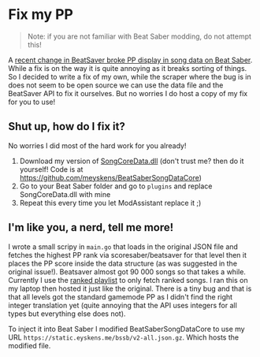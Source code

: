 # Fix my PP

> Note: if you are not familiar with Beat Saber modding, do not attempt this!

A [recent change in BeatSaver broke PP display in song data on Beat Saber](https://github.com/halsafar/BeatSaberSongDataCore/issues/12). While a fix is on the way it is quite annoying as it breaks sorting of things. So I decided to write a fix of my own, while the scraper where the bug is in does not seem to be open source we can use the data file and the BeatSaver API to fix it ourselves. But no worries I do host a copy of my fix for you to use!

## Shut up, how do I fix it?
No worries I did most of the hard work for you already!

1) Download my version of [SongCoreData.dll](https://github.com/meyskens/fix-my-pp/raw/main/SongDataCore.dll) (don't trust me? then do it yourself! Code is at https://github.com/meyskens/BeatSaberSongDataCore)
2) Go to your Beat Saber folder and go to `plugins` and replace SongCoreData.dll with mine
3) Repeat this every time you let ModAssistant replace it ;)

## I'm like you, a nerd, tell me more!
I wrote a small scripy in `main.go` that loads in the original JSON file and fetches the highest PP rank via scoresaber/beatsaver for that level then it places the PP score inside the data structure (as was suggested in the original issue!). Beatsaver almost got 90 000 songs so that takes a while. Currently I use the [ranked playlist](https://github.com/aplulu/bs-ranked-playlist) to only fetch ranked songs. I ran this on my laptop then hosted it just like the original. There is a tiny bug and that is that all levels got the standard gamemode PP as I didn't find the right integer translation yet (quite annoying that the API uses integers for all types but everything else does not).

To inject it into Beat Saber I modified BeatSaberSongDataCore to use my URL `https://static.eyskens.me/bssb/v2-all.json.gz`. Which hosts the modified file.
